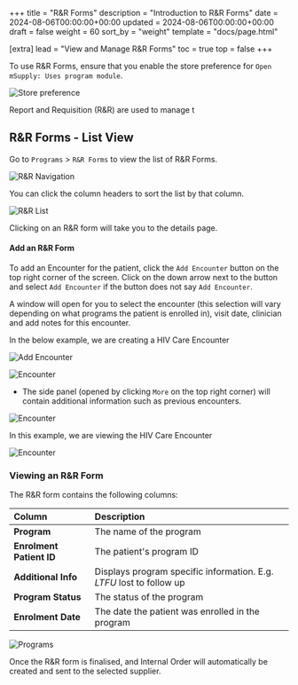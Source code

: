 +++
title = "R&R Forms"
description = "Introduction to R&R Forms"
date = 2024-08-06T00:00:00+00:00
updated = 2024-08-06T00:00:00+00:00
draft = false
weight = 60
sort_by = "weight"
template = "docs/page.html"

[extra]
lead = "View and Manage R&R Forms"
toc = true
top = false
+++

To use R&R Forms, ensure that you enable the store preference for `Open mSupply: Uses program module`.

![Store preference](/docs/programs/images/program_pref.png)

Report and Requisition (R&R) are used to manage t

## R&R Forms - List View

Go to `Programs` > `R&R Forms` to view the list of R&R Forms.

![R&R Navigation](/docs/programs/images/goto_rnr.png)

You can click the column headers to sort the list by that column.

![R&R List](/docs/programs/images/rnr_list.png)

Clicking on an R&R form will take you to the details page.

#### Add an R&R Form

To add an Encounter for the patient, click the `Add Encounter` button on the top right corner of the screen. Click on the down arrow next to the button and select `Add Encounter` if the button does not say `Add Encounter`.

A window will open for you to select the encounter (this selection will vary depending on what programs the patient is enrolled in), visit date, clinician and add notes for this encounter.

<div class="imagetitle">In the below example, we are creating a HIV Care Encounter</div>

![Add Encounter](/docs/programs/images/add_encounter.gif)

![Encounter](/docs/programs/images/encounter_header.png)

- The side panel (opened by clicking `More` on the top right corner) will contain additional information such as previous encounters.

![Encounter](/docs/programs/images/encounter_side_panel.png)

<div class="imagetitle">In this example, we are viewing the HIV Care Encounter</div>

![Encounter](/docs/programs/images/encounter_detail_view.png)

### Viewing an R&R Form

The R&R form contains the following columns:

| Column                   | Description                                                          |
| :----------------------- | :------------------------------------------------------------------- |
| **Program**              | The name of the program                                              |
| **Enrolment Patient ID** | The patient's program ID                                             |
| **Additional Info**      | Displays program specific information. E.g. _LTFU_ lost to follow up |
| **Program Status**       | The status of the program                                            |
| **Enrolment Date**       | The date the patient was enrolled in the program                     |

![Programs](/docs/programs/images/patient_program_tab.png)

Once the R&R form is finalised, and Internal Order will automatically be created and sent to the selected supplier.
